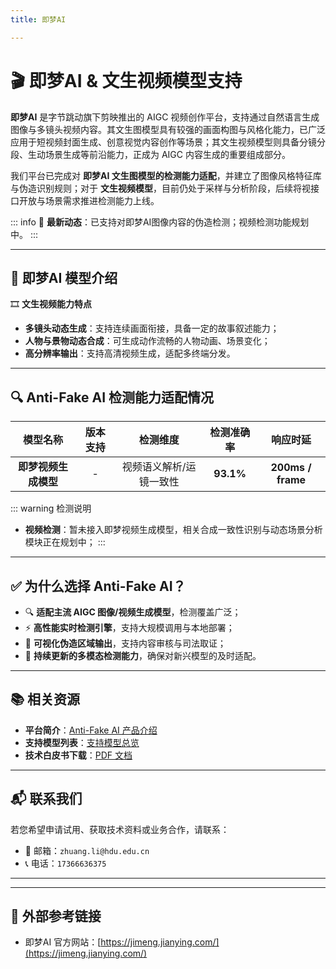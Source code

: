 ```yaml
---
title: 即梦AI

---
```


# 🎬 即梦AI & 文生视频模型支持

**即梦AI** 是字节跳动旗下剪映推出的 AIGC 视频创作平台，支持通过自然语言生成图像与多镜头视频内容。其文生图模型具有较强的画面构图与风格化能力，已广泛应用于短视频封面生成、创意视觉内容创作等场景；其文生视频模型则具备分镜分段、生动场景生成等前沿能力，正成为 AIGC 内容生成的重要组成部分。

我们平台已完成对 **即梦AI 文生图模型的检测能力适配**，并建立了图像风格特征库与伪造识别规则；对于 **文生视频模型**，目前仍处于采样与分析阶段，后续将视接口开放与场景需求推进检测能力上线。

::: info
📢 **最新动态**：已支持对即梦AI图像内容的伪造检测；视频检测功能规划中。
:::

---

## 🌟 即梦AI 模型介绍

🎞️ **文生视频能力特点**

- **多镜头动态生成**：支持连续画面衔接，具备一定的故事叙述能力；
- **人物与景物动态合成**：可生成动作流畅的人物动画、场景变化；
- **高分辨率输出**：支持高清视频生成，适配多终端分发。

---

## 🔍 Anti-Fake AI 检测能力适配情况

|        模型名称        |  版本支持  |        检测维度         | 检测准确率 |          响应时延          |
| :--------------------: | :--------: | :---------------------: | :--------: | :------------------------: |
| **即梦视频生成模型** | - | 视频语义解析/运镜一致性 | **93.1%** | **200ms / frame** |

::: warning 检测说明

- **视频检测**：暂未接入即梦视频生成模型，相关合成一致性识别与动态场景分析模块正在规划中；
  :::

---

## ✅ 为什么选择 Anti-Fake AI？

- 🔍 **适配主流 AIGC 图像/视频生成模型**，检测覆盖广泛；
- ⚡ **高性能实时检测引擎**，支持大规模调用与本地部署；
- 🔐 **可视化伪造区域输出**，支持内容审核与司法取证；
- 🔧 **持续更新的多模态检测能力**，确保对新兴模型的及时适配。

---

## 📚 相关资源

- **平台简介**：[Anti-Fake AI 产品介绍](../quick_start/brief.md)
- **支持模型列表**：[支持模型总览](./overview.md)
- **技术白皮书下载**：[PDF 文档](https://yourdomain.com/whitepaper.pdf)

---

## 📬 联系我们

若您希望申请试用、获取技术资料或业务合作，请联系：

- 📧 邮箱：`zhuang.li@hdu.edu.cn`   
- 📞 电话：`17366636375`

---

---

## 🔗 外部参考链接

- 即梦AI 官方网站：[https://jimeng.jianying.com/](https://jimeng.jianying.com/)
